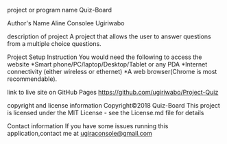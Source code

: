 project or program name
Quiz-Board

Author's Name
Aline Consolee Ugiriwabo

description of project
A project that allows the user to answer questions from a multiple choice questions.

Project Setup Instruction
You would need the following to access the website *Smart phone/PC/laptop/Desktop/Tablet or any PDA *Internet connectivity (either wireless or ethernet) *A web browser(Chrome is most recommendable).

link to live site on GitHub Pages
https://github.com/ugiriwabo/Project-Quiz

copyright and license information
Copyright©2018 Quiz-Board This project is licensed under the MIT License - see the License.md file for details

Contact information
If you have some issues running this application,contact me at ugiraconsole@gmail.com